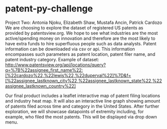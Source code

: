 # patent-py-challenge
Project Two: Antonia Njoku, Elizabeth Shaw, Mustafa Ancin, Patrick Cardozo
We are choosing to explore the dataset of registered US patents as provided by patentsview.org. We hope to see what industries are the most active/spending money on innovation and therefore are the most likely to have extra funds to hire superfluous people such as data analysts. 
Patent information can be downloaded via csv or api. This information encompasses such parameters as patent location, patent filer name, and patent industry category. 
Example of dataset: http://www.patentsview.org/api/locations/query?q=%7B%22assignee_first_name%22:[%22cardozo%22,%22lewis%22,%22duperval%22]%7D&f=[%22assignee_lastknown_city%22,%22assignee_lastknown_state%22,%22assignee_lastknown_country%22]

Our final product includes a leaflet interactive map of patent filing locations and industry heat map. It will also an interactive line graph showing amount of patents filed across time and category in the United States. After further exploration, we will showcase datapoints of extremity including, for example, who filed the most patents. This will be displayed via drop down menu. 
